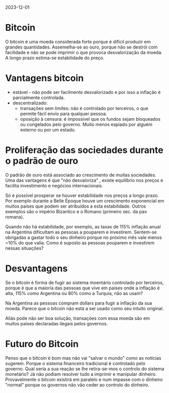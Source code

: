 2023-12-01
# Bitcoin

O bitcoin é uma moeda considerada forte porque é difícil produzir em grandes quantidades. 
Assemelha-se ao ouro, porque não se destrói com facilidade e não se pode imprimir o que provoca desvalorização da moeda. A longo prazo estima-se estabilidade do preço.

# Vantagens bitcoin
* estável - não pode ser facilmente desvalorizado e por isso a inflação é parcialmente controlada.
* descentralizado:
    - transações sem limites: não é controlado por terceiros, o que permite fácil envio para qualquer pessoa.
    - oposição à censura: é impossível que os fundos sejam bloqueados ou congelados pelo governo. Muito menos espiado por alguém externo ou por um estado.

# Proliferação das sociedades durante o padrão de ouro
O padrão de ouro está associado ao crescimento de muitas sociedades. Uma das vantagens é que "não desvaloriza"
, existe equilíbrio nos preços e facilita investimento e negócios internacionais.

Só é possível prosperar se houver estabilidade nos preços a longo prazo. Por exemplo durante a Belle Époque houve um crescimento exponencial em muitos países que podem ser atribuídos a esta estabilidade. Outros exemplos são o império Bizantico e o Romano (primeiro sec. da pax romana).

Quando não há estabilidade, por exemplo, as taxas de 115% inflação anual na Argentina dificultam as
pessoas a pouparem e investirem. Sentem-se obrigadas a gastar todo o seu dinheiro
porque no próximo mês vale menos ~10% do que valia. Como é suposto as pessoas pouparem e investirem nessas situações?

# Desvantagens
Se o bitcoin é forma de fugir ao sistema moentário controlado por terceiros, porque é que a maioria das pessoas
que vive em países onde a inflação é alta, 115% como Argentina ou 80% como a Turquia, não as usam?

Na Argentina as pessoas compram dollars para fugir a inflação da sua moeda. Parece que o bitcoin não está a ser usado como seu intuito original. 

Aliás pode não ser boa solução, transações com essa moeda são em muitos países declaradas ilegais pelos governos. 


# Futuro do Bitcoin
Penso que o bitcoin é bom mas não vai "salvar o mundo" como as notícias sugerem. Porque o sistema financeiro tradicional é controlado pelo governo.
Qual seria a sua reação se lhe retira-se-mos o controlo do sistema monetário? Já não podiam resolver tudo a imprimir e manipular dinheiro.
Provavelmente o bitcoin existirá em paralelo e num impasse com o dinheiro "normal" porque os governos não vão ceder ao controlo do dinheiro.
